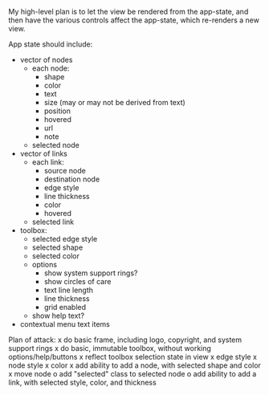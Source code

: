 My high-level plan is to let the view be rendered from the app-state, and then
have the various controls affect the app-state, which re-renders a new view.

App state should include:
- vector of nodes
  - each node:
    - shape
    - color
    - text
    - size (may or may not be derived from text)
    - position
    - hovered
    - url
    - note
  - selected node
- vector of links
  - each link:
    - source node
    - destination node
    - edge style
    - line thickness
    - color
    - hovered
  - selected link
- toolbox:
  - selected edge style
  - selected shape
  - selected color
  - options
    - show system support rings?
    - show circles of care
    - text line length
    - line thickness
    - grid enabled
  - show help text?
- contextual menu text items

Plan of attack:
x do basic frame, including logo, copyright, and system support rings
x do basic, immutable toolbox, without working options/help/buttons
x reflect toolbox selection state in view
  x edge style
  x node style
  x color
x add ability to add a node, with selected shape and color
x move node
o add "selected" class to selected node
o add ability to add a link, with selected style, color, and thickness

